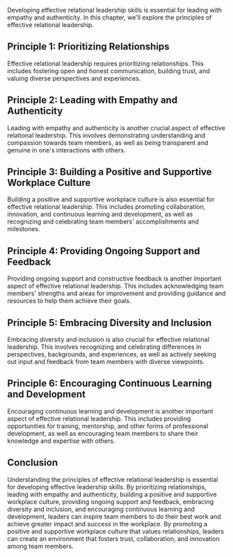 
Developing effective relational leadership skills is essential for leading with empathy and authenticity. In this chapter, we'll explore the principles of effective relational leadership.

Principle 1: Prioritizing Relationships
---------------------------------------

Effective relational leadership requires prioritizing relationships. This includes fostering open and honest communication, building trust, and valuing diverse perspectives and experiences.

Principle 2: Leading with Empathy and Authenticity
--------------------------------------------------

Leading with empathy and authenticity is another crucial aspect of effective relational leadership. This involves demonstrating understanding and compassion towards team members, as well as being transparent and genuine in one's interactions with others.

Principle 3: Building a Positive and Supportive Workplace Culture
-----------------------------------------------------------------

Building a positive and supportive workplace culture is also essential for effective relational leadership. This includes promoting collaboration, innovation, and continuous learning and development, as well as recognizing and celebrating team members' accomplishments and milestones.

Principle 4: Providing Ongoing Support and Feedback
---------------------------------------------------

Providing ongoing support and constructive feedback is another important aspect of effective relational leadership. This includes acknowledging team members' strengths and areas for improvement and providing guidance and resources to help them achieve their goals.

Principle 5: Embracing Diversity and Inclusion
----------------------------------------------

Embracing diversity and inclusion is also crucial for effective relational leadership. This involves recognizing and celebrating differences in perspectives, backgrounds, and experiences, as well as actively seeking out input and feedback from team members with diverse viewpoints.

Principle 6: Encouraging Continuous Learning and Development
------------------------------------------------------------

Encouraging continuous learning and development is another important aspect of effective relational leadership. This includes providing opportunities for training, mentorship, and other forms of professional development, as well as encouraging team members to share their knowledge and expertise with others.

Conclusion
----------

Understanding the principles of effective relational leadership is essential for developing effective leadership skills. By prioritizing relationships, leading with empathy and authenticity, building a positive and supportive workplace culture, providing ongoing support and feedback, embracing diversity and inclusion, and encouraging continuous learning and development, leaders can inspire team members to do their best work and achieve greater impact and success in the workplace. By promoting a positive and supportive workplace culture that values relationships, leaders can create an environment that fosters trust, collaboration, and innovation among team members.
